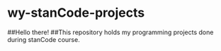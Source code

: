 # wy-stanCode-projects
##Hello there!
##This repository holds my programming projects done during stanCode course.
